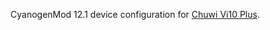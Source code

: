 CyanogenMod 12.1 device configuration for [Chuwi Vi10 Plus](http://konstakang.com/devices/chuwi_vi10plus/CM12.1).
